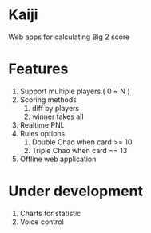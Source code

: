 # Kaiji
Web apps for calculating Big 2 score

# Features
1. Support multiple players ( 0 ~ N )
1. Scoring methods
    1. diff by players
    1. winner takes all
1. Realtime PNL
1. Rules options
    1. Double Chao when card >= 10
    1. Triple Chao when card == 13
1. Offline web application

# Under development
1. Charts for statistic
1. Voice control

